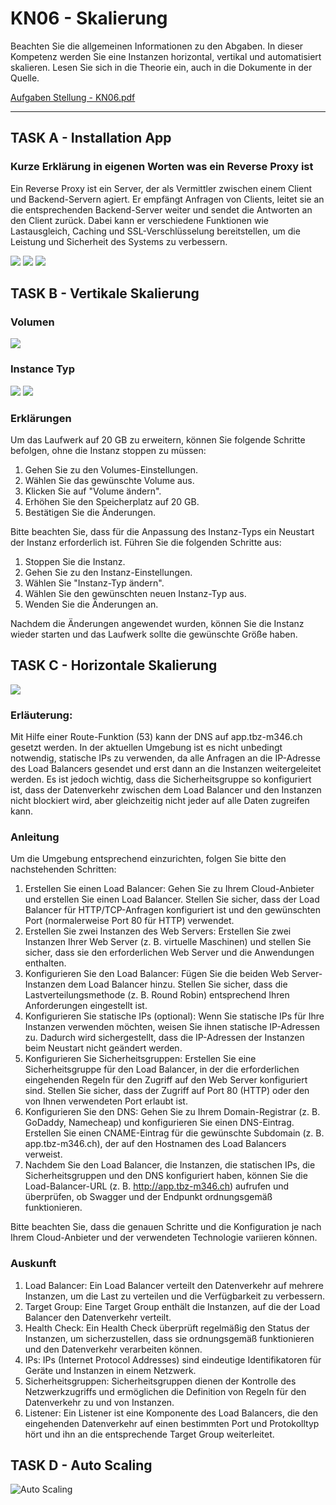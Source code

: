 # KN06 - Skalierung

Beachten Sie die allgemeinen Informationen zu den Abgaben.
In dieser Kompetenz werden Sie eine Instanzen horizontal, vertikal und automatisiert skalieren. 
Lesen Sie sich in die Theorie ein, auch in die Dokumente in der Quelle.

[Aufgaben Stellung - KN06.pdf](/KN00/Content/KN06.pdf)

---

## TASK A - Installation App 

### Kurze Erklärung in eigenen Worten was ein Reverse Proxy ist
Ein Reverse Proxy ist ein Server, der als Vermittler zwischen einem Client und Backend-Servern agiert. Er empfängt Anfragen von Clients, leitet sie an die entsprechenden Backend-Server weiter und sendet die Antworten an den Client zurück. Dabei kann er verschiedene Funktionen wie Lastausgleich, Caching und SSL-Verschlüsselung bereitstellen, um die Leistung und Sicherheit des Systems zu verbessern.

![](/KN06/Content/Task%20A/ProceedIP.png)
![](/KN06/Content/Task%20A/Collections.png)
![](/KN06/Content/Task%20A/Swagger.png)

## TASK B - Vertikale Skalierung

### Volumen
![](/KN06/Content/Task%20B/Speciherplatzänderung.png)

### Instance Typ
![](/KN06/Content/Task%20B/t2micro%20vorher.png)
![](/KN06/Content/Task%20B/t2Meidum.png)

### Erklärungen
Um das Laufwerk auf 20 GB zu erweitern, können Sie folgende Schritte befolgen, ohne die Instanz stoppen zu müssen:

1. Gehen Sie zu den Volumes-Einstellungen.
2. Wählen Sie das gewünschte Volume aus.
3. Klicken Sie auf "Volume ändern".
4. Erhöhen Sie den Speicherplatz auf 20 GB.
5. Bestätigen Sie die Änderungen.

Bitte beachten Sie, dass für die Anpassung des Instanz-Typs ein Neustart der Instanz erforderlich ist. Führen Sie die folgenden Schritte aus:

1. Stoppen Sie die Instanz.
2. Gehen Sie zu den Instanz-Einstellungen.
3. Wählen Sie "Instanz-Typ ändern".
4. Wählen Sie den gewünschten neuen Instanz-Typ aus.
5. Wenden Sie die Änderungen an.

Nachdem die Änderungen angewendet wurden, können Sie die Instanz wieder starten und das Laufwerk sollte die gewünschte Größe haben.

## TASK C - Horizontale Skalierung

![](/KN06/Content/Task%20C/Loadbalancer.png)

### Erläuterung:
Mit Hilfe einer Route-Funktion (53) kann der DNS auf app.tbz-m346.ch gesetzt werden.
In der aktuellen Umgebung ist es nicht unbedingt notwendig, statische IPs zu verwenden, da alle Anfragen an die IP-Adresse des Load Balancers gesendet und erst dann an die Instanzen weitergeleitet werden.
Es ist jedoch wichtig, dass die Sicherheitsgruppe so konfiguriert ist, dass der Datenverkehr zwischen dem Load Balancer und den Instanzen nicht blockiert wird, aber gleichzeitig nicht jeder auf alle Daten zugreifen kann.

### Anleitung

Um die Umgebung entsprechend einzurichten, folgen Sie bitte den nachstehenden Schritten:

1. Erstellen Sie einen Load Balancer: Gehen Sie zu Ihrem Cloud-Anbieter und erstellen Sie einen Load Balancer. Stellen Sie sicher, dass der Load Balancer für HTTP/TCP-Anfragen konfiguriert ist und den gewünschten Port (normalerweise Port 80 für HTTP) verwendet.
2. Erstellen Sie zwei Instanzen des Web Servers: Erstellen Sie zwei Instanzen Ihrer Web Server (z. B. virtuelle Maschinen) und stellen Sie sicher, dass sie den erforderlichen Web Server und die Anwendungen enthalten.
3. Konfigurieren Sie den Load Balancer: Fügen Sie die beiden Web Server-Instanzen dem Load Balancer hinzu. Stellen Sie sicher, dass die Lastverteilungsmethode (z. B. Round Robin) entsprechend Ihren Anforderungen eingestellt ist.
4. Konfigurieren Sie statische IPs (optional): Wenn Sie statische IPs für Ihre Instanzen verwenden möchten, weisen Sie ihnen statische IP-Adressen zu. Dadurch wird sichergestellt, dass die IP-Adressen der Instanzen beim Neustart nicht geändert werden.
5. Konfigurieren Sie Sicherheitsgruppen: Erstellen Sie eine Sicherheitsgruppe für den Load Balancer, in der die erforderlichen eingehenden Regeln für den Zugriff auf den Web Server konfiguriert sind. Stellen Sie sicher, dass der Zugriff auf Port 80 (HTTP) oder den von Ihnen verwendeten Port erlaubt ist.
6. Konfigurieren Sie den DNS: Gehen Sie zu Ihrem Domain-Registrar (z. B. GoDaddy, Namecheap) und konfigurieren Sie einen DNS-Eintrag. Erstellen Sie einen CNAME-Eintrag für die gewünschte Subdomain (z. B. app.tbz-m346.ch), der auf den Hostnamen des Load Balancers verweist.
7. Nachdem Sie den Load Balancer, die Instanzen, die statischen IPs, die Sicherheitsgruppen und den DNS konfiguriert haben, können Sie die Load-Balancer-URL (z. B. http://app.tbz-m346.ch) aufrufen und überprüfen, ob Swagger und der Endpunkt ordnungsgemäß funktionieren.

Bitte beachten Sie, dass die genauen Schritte und die Konfiguration je nach Ihrem Cloud-Anbieter und der verwendeten Technologie variieren können.

### Auskunft

1. Load Balancer: Ein Load Balancer verteilt den Datenverkehr auf mehrere Instanzen, um die Last zu verteilen und die Verfügbarkeit zu verbessern.
2. Target Group: Eine Target Group enthält die Instanzen, auf die der Load Balancer den Datenverkehr verteilt.
3. Health Check: Ein Health Check überprüft regelmäßig den Status der Instanzen, um sicherzustellen, dass sie ordnungsgemäß funktionieren und den Datenverkehr verarbeiten können.
4. IPs: IPs (Internet Protocol Addresses) sind eindeutige Identifikatoren für Geräte und Instanzen in einem Netzwerk.
5. Sicherheitsgruppen: Sicherheitsgruppen dienen der Kontrolle des Netzwerkzugriffs und ermöglichen die Definition von Regeln für den Datenverkehr zu und von Instanzen.
6. Listener: Ein Listener ist eine Komponente des Load Balancers, die den eingehenden Datenverkehr auf einen bestimmten Port und Protokolltyp hört und ihn an die entsprechende Target Group weiterleitet.

## TASK D - Auto Scaling
![Auto Scaling](/KN06/Content/Task%20D/AutoScailing%20Groupe.png)